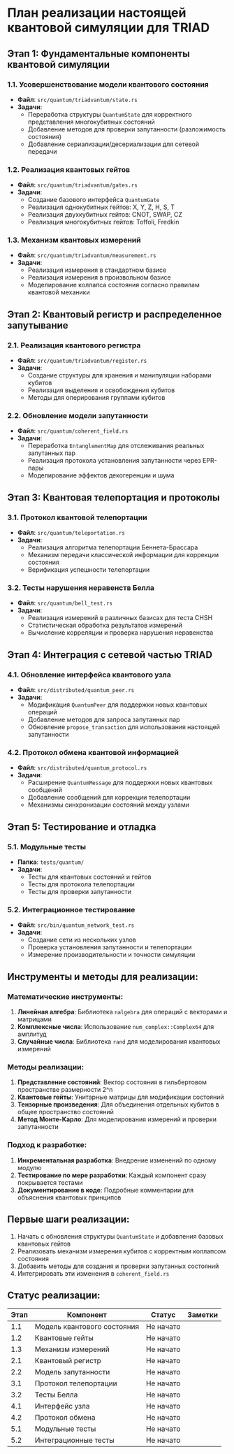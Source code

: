 # План реализации настоящей квантовой симуляции для TRIAD

## Этап 1: Фундаментальные компоненты квантовой симуляции

### 1.1. Усовершенствование модели квантового состояния
- **Файл**: `src/quantum/triadvantum/state.rs`
- **Задачи**:
  - Переработка структуры `QuantumState` для корректного представления многокубитных состояний
  - Добавление методов для проверки запутанности (разложимость состояния)
  - Добавление сериализации/десериализации для сетевой передачи

### 1.2. Реализация квантовых гейтов
- **Файл**: `src/quantum/triadvantum/gates.rs`
- **Задачи**:
  - Создание базового интерфейса `QuantumGate`
  - Реализация однокубитных гейтов: X, Y, Z, H, S, T
  - Реализация двухкубитных гейтов: CNOT, SWAP, CZ
  - Реализация многокубитных гейтов: Toffoli, Fredkin

### 1.3. Механизм квантовых измерений
- **Файл**: `src/quantum/triadvantum/measurement.rs`
- **Задачи**:
  - Реализация измерения в стандартном базисе
  - Реализация измерения в произвольном базисе
  - Моделирование коллапса состояния согласно правилам квантовой механики

## Этап 2: Квантовый регистр и распределенное запутывание

### 2.1. Реализация квантового регистра
- **Файл**: `src/quantum/triadvantum/register.rs`
- **Задачи**:
  - Создание структуры для хранения и манипуляции наборами кубитов
  - Реализация выделения и освобождения кубитов
  - Методы для оперирования группами кубитов

### 2.2. Обновление модели запутанности
- **Файл**: `src/quantum/coherent_field.rs`
- **Задачи**:
  - Переработка `EntanglementMap` для отслеживания реальных запутанных пар
  - Реализация протокола установления запутанности через EPR-пары
  - Моделирование эффектов декогеренции и шума

## Этап 3: Квантовая телепортация и протоколы

### 3.1. Протокол квантовой телепортации
- **Файл**: `src/quantum/teleportation.rs`
- **Задачи**:
  - Реализация алгоритма телепортации Беннета-Брассара
  - Механизм передачи классической информации для коррекции состояния
  - Верификация успешности телепортации

### 3.2. Тесты нарушения неравенств Белла
- **Файл**: `src/quantum/bell_test.rs`
- **Задачи**:
  - Реализация измерений в различных базисах для теста CHSH
  - Статистическая обработка результатов измерений
  - Вычисление корреляции и проверка нарушения неравенства

## Этап 4: Интеграция с сетевой частью TRIAD

### 4.1. Обновление интерфейса квантового узла
- **Файл**: `src/distributed/quantum_peer.rs`
- **Задачи**:
  - Модификация `QuantumPeer` для поддержки новых квантовых операций
  - Добавление методов для запроса запутанных пар
  - Обновление `propose_transaction` для использования настоящей запутанности

### 4.2. Протокол обмена квантовой информацией
- **Файл**: `src/distributed/quantum_protocol.rs`
- **Задачи**:
  - Расширение `QuantumMessage` для поддержки новых квантовых сообщений
  - Добавление сообщений для коррекции телепортации
  - Механизмы синхронизации состояний между узлами

## Этап 5: Тестирование и отладка

### 5.1. Модульные тесты
- **Папка**: `tests/quantum/`
- **Задачи**:
  - Тесты для квантовых состояний и гейтов
  - Тесты для протокола телепортации
  - Тесты для проверки запутанности

### 5.2. Интеграционное тестирование
- **Файл**: `src/bin/quantum_network_test.rs`
- **Задачи**:
  - Создание сети из нескольких узлов
  - Проверка установления запутанности и телепортации
  - Измерение производительности и точности симуляции

## Инструменты и методы для реализации:

### Математические инструменты:
1. **Линейная алгебра**: Библиотека `nalgebra` для операций с векторами и матрицами
2. **Комплексные числа**: Использование `num_complex::Complex64` для амплитуд
3. **Случайные числа**: Библиотека `rand` для моделирования квантовых измерений

### Методы реализации:
1. **Представление состояний**: Вектор состояния в гильбертовом пространстве размерности 2^n
2. **Квантовые гейты**: Унитарные матрицы для модификации состояний
3. **Тензорные произведения**: Для объединения отдельных кубитов в общее пространство состояний
4. **Метод Монте-Карло**: Для моделирования измерений и проверки запутанности

### Подход к разработке:
1. **Инкрементальная разработка**: Внедрение изменений по одному модулю
2. **Тестирование по мере разработки**: Каждый компонент сразу покрывается тестами
3. **Документирование в коде**: Подробные комментарии для объяснения квантовых принципов

## Первые шаги реализации:

1. Начать с обновления структуры `QuantumState` и добавления базовых квантовых гейтов
2. Реализовать механизм измерения кубитов с корректным коллапсом состояния
3. Добавить методы для создания и проверки запутанных состояний
4. Интегрировать эти изменения в `coherent_field.rs`

## Статус реализации:

| Этап | Компонент | Статус | Заметки |
|------|-----------|--------|---------|
| 1.1 | Модель квантового состояния | Не начато | |
| 1.2 | Квантовые гейты | Не начато | |
| 1.3 | Механизм измерений | Не начато | |
| 2.1 | Квантовый регистр | Не начато | |
| 2.2 | Модель запутанности | Не начато | |
| 3.1 | Протокол телепортации | Не начато | |
| 3.2 | Тесты Белла | Не начато | |
| 4.1 | Интерфейс узла | Не начато | |
| 4.2 | Протокол обмена | Не начато | |
| 5.1 | Модульные тесты | Не начато | |
| 5.2 | Интеграционные тесты | Не начато | | 